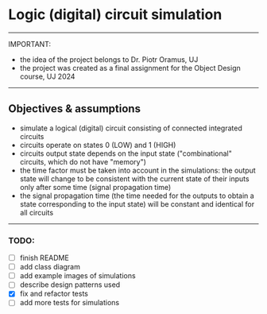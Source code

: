 # Logic (digital) circuit simulation

---
IMPORTANT: 
- the idea of the project belongs to Dr. Piotr Oramus, UJ
- the project was created as a final assignment for the Object Design course, UJ 2024
---

## Objectives & assumptions
- simulate a logical (digital) circuit consisting of connected integrated circuits  
- circuits operate on states 0 (LOW) and 1 (HIGH)
- circuits output state depends on the input state ("combinational" circuits, which do not have "memory")
- the time factor must be taken into account in the simulations: the output state will change to be consistent with 
the current state of their inputs only after some time (signal propagation time)
- the signal propagation time (the time needed for the outputs to obtain a state corresponding to the input state) 
will be constant and identical for all circuits


____
### TODO: 
- [ ] finish README
- [ ] add class diagram
- [ ] add example images of simulations
- [ ] describe design patterns used
- [x] fix and refactor tests
- [ ] add more tests for simulations
